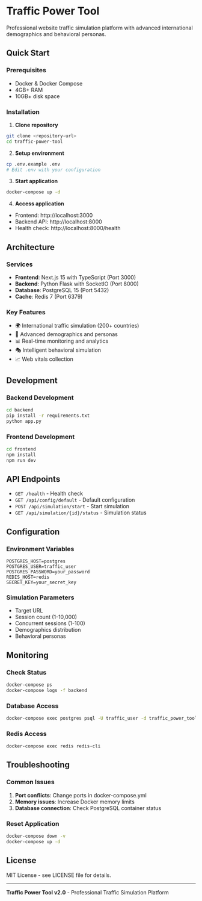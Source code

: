 # Traffic Power Tool

Professional website traffic simulation platform with advanced international demographics and behavioral personas.

## Quick Start

### Prerequisites
- Docker & Docker Compose
- 4GB+ RAM
- 10GB+ disk space

### Installation

1. **Clone repository**
```bash
git clone <repository-url>
cd traffic-power-tool
```

2. **Setup environment**
```bash
cp .env.example .env
# Edit .env with your configuration
```

3. **Start application**
```bash
docker-compose up -d
```

4. **Access application**
- Frontend: http://localhost:3000
- Backend API: http://localhost:8000
- Health check: http://localhost:8000/health

## Architecture

### Services
- **Frontend**: Next.js 15 with TypeScript (Port 3000)
- **Backend**: Python Flask with SocketIO (Port 8000)
- **Database**: PostgreSQL 15 (Port 5432)
- **Cache**: Redis 7 (Port 6379)

### Key Features
- 🌍 International traffic simulation (200+ countries)
- 👥 Advanced demographics and personas
- 📊 Real-time monitoring and analytics
- 🎭 Intelligent behavioral simulation
- 📈 Web vitals collection

## Development

### Backend Development
```bash
cd backend
pip install -r requirements.txt
python app.py
```

### Frontend Development
```bash
cd frontend
npm install
npm run dev
```

## API Endpoints

- `GET /health` - Health check
- `GET /api/config/default` - Default configuration
- `POST /api/simulation/start` - Start simulation
- `GET /api/simulation/{id}/status` - Simulation status

## Configuration

### Environment Variables
```env
POSTGRES_HOST=postgres
POSTGRES_USER=traffic_user
POSTGRES_PASSWORD=your_password
REDIS_HOST=redis
SECRET_KEY=your_secret_key
```

### Simulation Parameters
- Target URL
- Session count (1-10,000)
- Concurrent sessions (1-100)
- Demographics distribution
- Behavioral personas

## Monitoring

### Check Status
```bash
docker-compose ps
docker-compose logs -f backend
```

### Database Access
```bash
docker-compose exec postgres psql -U traffic_user -d traffic_power_tool
```

### Redis Access
```bash
docker-compose exec redis redis-cli
```

## Troubleshooting

### Common Issues
1. **Port conflicts**: Change ports in docker-compose.yml
2. **Memory issues**: Increase Docker memory limits
3. **Database connection**: Check PostgreSQL container status

### Reset Application
```bash
docker-compose down -v
docker-compose up -d
```

## License

MIT License - see LICENSE file for details.

---

**Traffic Power Tool v2.0** - Professional Traffic Simulation Platform